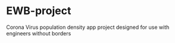 # EWB-project
Corona Virus population density app project designed for use with engineers without borders
